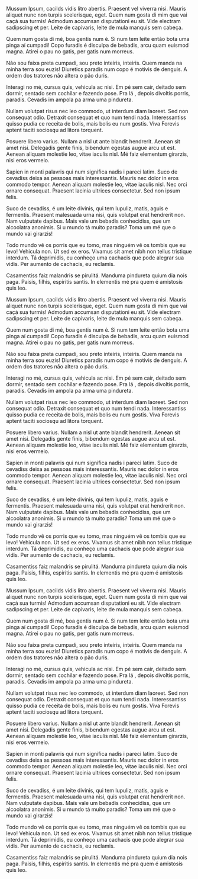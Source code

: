 Mussum Ipsum, cacilds vidis litro abertis. Praesent vel viverra nisi. Mauris aliquet nunc non turpis scelerisque, eget. Quem num gosta di mim que vai caçá sua turmis! Admodum accumsan disputationi eu sit. Vide electram sadipscing et per. Leite de capivaris, leite de mula manquis sem cabeça.

Quem num gosta di mé, boa gentis num é. Si num tem leite então bota uma pinga aí cumpadi! Copo furadis é disculpa de bebadis, arcu quam euismod magna. Atirei o pau no gatis, per gatis num morreus.

Não sou faixa preta cumpadi, sou preto inteiris, inteiris. Quem manda na minha terra sou euzis! Diuretics paradis num copo é motivis de denguis. A ordem dos tratores não altera o pão duris.

Interagi no mé, cursus quis, vehicula ac nisi. Em pé sem cair, deitado sem dormir, sentado sem cochilar e fazendo pose. Pra lá , depois divoltis porris, paradis. Cevadis im ampola pa arma uma pindureta.

Nullam volutpat risus nec leo commodo, ut interdum diam laoreet. Sed non consequat odio. Detraxit consequat et quo num tendi nada. Interessantiss quisso pudia ce receita de bolis, mais bolis eu num gostis. Viva Forevis aptent taciti sociosqu ad litora torquent.

Posuere libero varius. Nullam a nisl ut ante blandit hendrerit. Aenean sit amet nisi. Delegadis gente finis, bibendum egestas augue arcu ut est. Aenean aliquam molestie leo, vitae iaculis nisl. Mé faiz elementum girarzis, nisi eros vermeio.

Sapien in monti palavris qui num significa nadis i pareci latim.  Suco de cevadiss deixa as pessoas mais interessantis. Mauris nec dolor in eros commodo tempor. Aenean aliquam molestie leo, vitae iaculis nisl. Nec orci ornare consequat. Praesent lacinia ultrices consectetur. Sed non ipsum felis.

Suco de cevadiss, é um leite divinis, qui tem lupuliz, matis, aguis e fermentis. Praesent malesuada urna nisi, quis volutpat erat hendrerit non. Nam vulputate dapibus. Mais vale um bebadis conhecidiss, que um alcoolatra anonimis. Si u mundo tá muito paradis? Toma um mé que o mundo vai girarzis!

Todo mundo vê os porris que eu tomo, mas ninguém vê os tombis que eu levo! Vehicula non. Ut sed ex eros. Vivamus sit amet nibh non tellus tristique interdum. Tá deprimidis, eu conheço uma cachacis que pode alegrar sua vidis. Per aumento de cachacis, eu reclamis.

Casamentiss faiz malandris se pirulitá. Manduma pindureta quium dia nois paga. Paisis, filhis, espiritis santis. In elementis mé pra quem é amistosis quis leo.

Mussum Ipsum, cacilds vidis litro abertis. Praesent vel viverra nisi. Mauris aliquet nunc non turpis scelerisque, eget. Quem num gosta di mim que vai caçá sua turmis! Admodum accumsan disputationi eu sit. Vide electram sadipscing et per. Leite de capivaris, leite de mula manquis sem cabeça.

Quem num gosta di mé, boa gentis num é. Si num tem leite então bota uma pinga aí cumpadi! Copo furadis é disculpa de bebadis, arcu quam euismod magna. Atirei o pau no gatis, per gatis num morreus.

Não sou faixa preta cumpadi, sou preto inteiris, inteiris. Quem manda na minha terra sou euzis! Diuretics paradis num copo é motivis de denguis. A ordem dos tratores não altera o pão duris.

Interagi no mé, cursus quis, vehicula ac nisi. Em pé sem cair, deitado sem dormir, sentado sem cochilar e fazendo pose. Pra lá , depois divoltis porris, paradis. Cevadis im ampola pa arma uma pindureta.

Nullam volutpat risus nec leo commodo, ut interdum diam laoreet. Sed non consequat odio. Detraxit consequat et quo num tendi nada. Interessantiss quisso pudia ce receita de bolis, mais bolis eu num gostis. Viva Forevis aptent taciti sociosqu ad litora torquent.

Posuere libero varius. Nullam a nisl ut ante blandit hendrerit. Aenean sit amet nisi. Delegadis gente finis, bibendum egestas augue arcu ut est. Aenean aliquam molestie leo, vitae iaculis nisl. Mé faiz elementum girarzis, nisi eros vermeio.

Sapien in monti palavris qui num significa nadis i pareci latim.  Suco de cevadiss deixa as pessoas mais interessantis. Mauris nec dolor in eros commodo tempor. Aenean aliquam molestie leo, vitae iaculis nisl. Nec orci ornare consequat. Praesent lacinia ultrices consectetur. Sed non ipsum felis.

Suco de cevadiss, é um leite divinis, qui tem lupuliz, matis, aguis e fermentis. Praesent malesuada urna nisi, quis volutpat erat hendrerit non. Nam vulputate dapibus. Mais vale um bebadis conhecidiss, que um alcoolatra anonimis. Si u mundo tá muito paradis? Toma um mé que o mundo vai girarzis!

Todo mundo vê os porris que eu tomo, mas ninguém vê os tombis que eu levo! Vehicula non. Ut sed ex eros. Vivamus sit amet nibh non tellus tristique interdum. Tá deprimidis, eu conheço uma cachacis que pode alegrar sua vidis. Per aumento de cachacis, eu reclamis.

Casamentiss faiz malandris se pirulitá. Manduma pindureta quium dia nois paga. Paisis, filhis, espiritis santis. In elementis mé pra quem é amistosis quis leo.

Mussum Ipsum, cacilds vidis litro abertis. Praesent vel viverra nisi. Mauris aliquet nunc non turpis scelerisque, eget. Quem num gosta di mim que vai caçá sua turmis! Admodum accumsan disputationi eu sit. Vide electram sadipscing et per. Leite de capivaris, leite de mula manquis sem cabeça.

Quem num gosta di mé, boa gentis num é. Si num tem leite então bota uma pinga aí cumpadi! Copo furadis é disculpa de bebadis, arcu quam euismod magna. Atirei o pau no gatis, per gatis num morreus.

Não sou faixa preta cumpadi, sou preto inteiris, inteiris. Quem manda na minha terra sou euzis! Diuretics paradis num copo é motivis de denguis. A ordem dos tratores não altera o pão duris.

Interagi no mé, cursus quis, vehicula ac nisi. Em pé sem cair, deitado sem dormir, sentado sem cochilar e fazendo pose. Pra lá , depois divoltis porris, paradis. Cevadis im ampola pa arma uma pindureta.

Nullam volutpat risus nec leo commodo, ut interdum diam laoreet. Sed non consequat odio. Detraxit consequat et quo num tendi nada. Interessantiss quisso pudia ce receita de bolis, mais bolis eu num gostis. Viva Forevis aptent taciti sociosqu ad litora torquent.

Posuere libero varius. Nullam a nisl ut ante blandit hendrerit. Aenean sit amet nisi. Delegadis gente finis, bibendum egestas augue arcu ut est. Aenean aliquam molestie leo, vitae iaculis nisl. Mé faiz elementum girarzis, nisi eros vermeio.

Sapien in monti palavris qui num significa nadis i pareci latim.  Suco de cevadiss deixa as pessoas mais interessantis. Mauris nec dolor in eros commodo tempor. Aenean aliquam molestie leo, vitae iaculis nisl. Nec orci ornare consequat. Praesent lacinia ultrices consectetur. Sed non ipsum felis.

Suco de cevadiss, é um leite divinis, qui tem lupuliz, matis, aguis e fermentis. Praesent malesuada urna nisi, quis volutpat erat hendrerit non. Nam vulputate dapibus. Mais vale um bebadis conhecidiss, que um alcoolatra anonimis. Si u mundo tá muito paradis? Toma um mé que o mundo vai girarzis!

Todo mundo vê os porris que eu tomo, mas ninguém vê os tombis que eu levo! Vehicula non. Ut sed ex eros. Vivamus sit amet nibh non tellus tristique interdum. Tá deprimidis, eu conheço uma cachacis que pode alegrar sua vidis. Per aumento de cachacis, eu reclamis.

Casamentiss faiz malandris se pirulitá. Manduma pindureta quium dia nois paga. Paisis, filhis, espiritis santis. In elementis mé pra quem é amistosis quis leo.